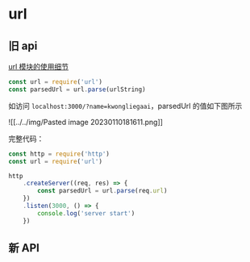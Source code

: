 # url


## 旧 api

[url 模块的使用细节](https://zhuanlan.zhihu.com/p/135842287)

```js
const url = require('url')
const parsedUrl = url.parse(urlString)
```

如访问 `localhost:3000/?name=kwongliegaai`，parsedUrl 的值如下图所示

![[../../img/Pasted image 20230110181611.png]]

完整代码：

```js
const http = require('http')
const url = require('url')

http
	.createServer((req, res) => {
		const parsedUrl = url.parse(req.url)
	})
	.listen(3000, () => {
		console.log('server start')
	})
```

## 新 API
